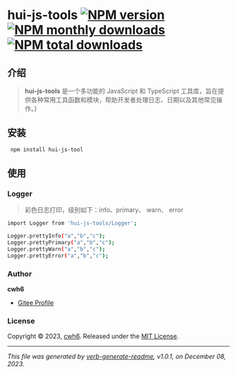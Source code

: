 # hui-js-tools [![NPM version](https://img.shields.io/npm/v/is-glob.svg?style=flat)](https://www.npmjs.com/package/is-glob) [![NPM monthly downloads](https://img.shields.io/npm/dm/is-glob.svg?style=flat)](https://npmjs.org/package/is-glob) [![NPM total downloads](https://img.shields.io/npm/dt/is-glob.svg?style=flat)](https://npmjs.org/package/is-glob) 

## 介绍
> **hui-js-tools** 是一个多功能的 JavaScript 和 TypeScript 工具库，旨在提供各种常用工具函数和模块，帮助开发者处理日志、日期以及其他常见操作。}


## 安装

```sh
 npm install hui-js-tool
```

## 使用

### Logger
>彩色日志打印，级别如下：info、primary、 warn、 error  

```sh
import Logger from 'hui-js-tools/Logger';

Logger.prettyInfo("a","b","c");
Logger.prettyPrimary("a","b","c");
Logger.prettyWarn("a","b","c");
Logger.prettyError("a","b","c");
```


### Author

**cwh6**

* [Gitee Profile](https://gitee.com/CWH6)


### License

Copyright © 2023, [cwh6](https://gitee.com/CWH6).
Released under the [MIT License](LICENSE).

***

_This file was generated by [verb-generate-readme](https://github.com/verbose/verb-generate-readme), v1.0.1, on December 08, 2023._